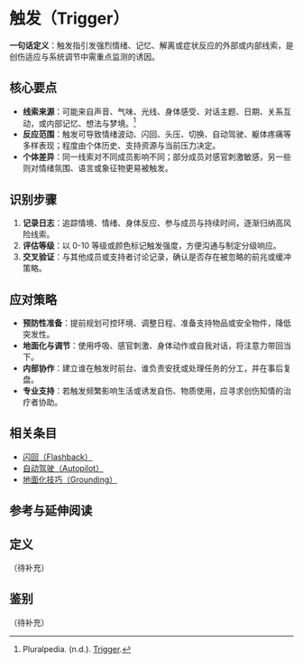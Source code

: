 # 触发（Trigger）

**一句话定义**：触发指引发强烈情绪、记忆、解离或症状反应的外部或内部线索，是创伤适应与系统调节中需重点监测的诱因。

## 核心要点

- **线索来源**：可能来自声音、气味、光线、身体感受、对话主题、日期、关系互动，或内部记忆、想法与梦境。[^trigger-pluralpedia]
- **反应范围**：触发可导致情绪波动、闪回、头压、切换、自动驾驶、躯体疼痛等多样表现；程度由个体历史、支持资源与当前压力决定。
- **个体差异**：同一线索对不同成员影响不同；部分成员对感官刺激敏感，另一些则对情绪氛围、语言或象征物更易被触发。

## 识别步骤

1. **记录日志**：追踪情境、情绪、身体反应、参与成员与持续时间，逐渐归纳高风险线索。
2. **评估等级**：以 0-10 等级或颜色标记触发强度，方便沟通与制定分级响应。
3. **交叉验证**：与其他成员或支持者讨论记录，确认是否存在被忽略的前兆或缓冲策略。

## 应对策略

- **预防性准备**：提前规划可控环境、调整日程、准备支持物品或安全物件，降低突发性。
- **地面化与调节**：使用呼吸、感官刺激、身体动作或自我对话，将注意力带回当下。
- **内部协作**：建立谁在触发时前台、谁负责安抚或处理任务的分工，并在事后复盘。
- **专业支持**：若触发频繁影响生活或诱发自伤、物质使用，应寻求创伤知情的治疗者协助。

## 相关条目

- [闪回（Flashback）](../诊断与临床/闪回.md)
- [自动驾驶（Autopilot）](自动驾驶.md)
- [地面化技巧（Grounding）](../实践与支持/接地.md)

## 参考与延伸阅读

[^trigger-pluralpedia]: Pluralpedia. (n.d.). [Trigger](https://pluralpedia.org/w/Trigger).

## 定义
（待补充）

## 鉴别
（待补充）

